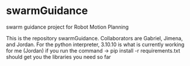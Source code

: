# swarmGuidance
swarm guidance project for Robot Motion Planning

This is the repository swarmGuidance. Collaborators are Gabriel, Jimena, and Jordan. 
For the python interpreter, 3.10.10 is what is currently working for me (Jordan)
if you run the command -> pip install -r requirements.txt
should get you the libraries you need so far